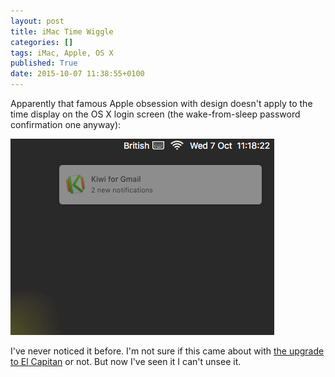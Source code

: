 ```yaml
---
layout: post
title: iMac Time Wiggle
categories: []
tags: iMac, Apple, OS X
published: True
date: 2015-10-07 11:38:55+0100
---
```


Apparently that famous Apple obsession with design doesn't apply to the time
display on the OS X login screen (the wake-from-sleep password confirmation
one anyway):

![Time wiggle](/attachments/2015/10/07/iMac-Login-Screen-Time-Wiggle.gif)

I've never noticed it before. I'm not sure if this came about with
[the upgrade to El Capitan](/2015/10/06/el-capitan.html) or not.
But now I've seen it I can't unsee it.
